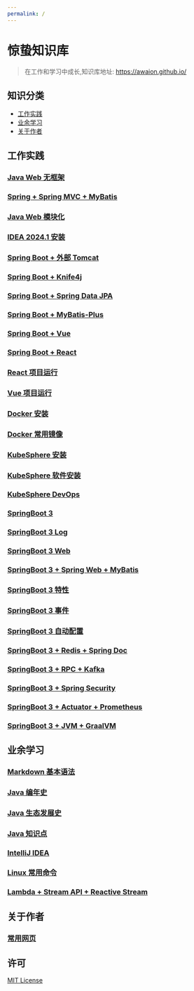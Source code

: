 ```yaml
---
permalink: /
---
```


# 惊蛰知识库

> 在工作和学习中成长,知识库地址: https://awaion.github.io/

## 知识分类

- [工作实践](#工作实践)
- [业余学习](#业余学习)
- [关于作者](#关于作者)

## 工作实践

### [Java Web 无框架](/01_enterprise/0001_java_web.md)
### [Spring + Spring MVC + MyBatis](/01_enterprise/0002_java_ssm.md)
### [Java Web 模块化](/01_enterprise/0003_java_modules.md)
### [IDEA 2024.1 安装](/01_enterprise/0004_ide_idea.md)
### [Spring Boot + 外部 Tomcat](/01_enterprise/0005_springboot_tomcat.md)
### [Spring Boot + Knife4j](/01_enterprise/0006_springboot_knife4j.md)
### [Spring Boot + Spring Data JPA](/01_enterprise/0007_springboot_springdatajpa.md)
### [Spring Boot + MyBatis-Plus](/01_enterprise/0008_springboot_mybatisplus.md)
### [Spring Boot + Vue](/01_enterprise/0009_springboot_vue.md)
### [Spring Boot + React](/01_enterprise/0010_springboot_react.md)
### [React 项目运行](/01_enterprise/0011_js_react.md)
### [Vue 项目运行](/01_enterprise/0012_js_vue.md)
### [Docker 安装](/01_enterprise/0013_docker_install.md)
### [Docker 常用镜像](/01_enterprise/0014_docker_software.md)
### [KubeSphere 安装](/01_enterprise/0015_kubesphere.md)
### [KubeSphere 软件安装](/01_enterprise/0016_kubesphere_software.md)
### [KubeSphere DevOps](/01_enterprise/0017_kubesphere_devops.md)
### [SpringBoot 3](/01_enterprise/0018_springboot3_init.md)
### [SpringBoot 3 Log](/01_enterprise/0019_springboot3_log.md)
### [SpringBoot 3 Web](/01_enterprise/0020_springboot3_web.md)
### [SpringBoot 3 + Spring Web + MyBatis](/01_enterprise/0021_springboot3_ssm.md)
### [SpringBoot 3 特性](/01_enterprise/0022_springboot3_base.md)
### [SpringBoot 3 事件](/01_enterprise/0023_springboot3_core.md)
### [SpringBoot 3 自动配置](/01_enterprise/0024_springboot3_auto.md)
### [SpringBoot 3 + Redis + Spring Doc](/01_enterprise/0025_springboot3_starter.md)
### [SpringBoot 3 + RPC + Kafka](/01_enterprise/0026_springboot3_rpc.md)
### [SpringBoot 3 + Spring Security](/01_enterprise/0027_springboot3_security.md)
### [SpringBoot 3 + Actuator + Prometheus](/01_enterprise/0028_springboot3_prometheus.md)
### [SpringBoot 3 + JVM + GraalVM](/01_enterprise/0029_springboot3_aot.md)

## 业余学习

### [Markdown 基本语法](/02_study/0001_markdown.md)
### [Java 编年史](/02_study/0002_java.md)
### [Java 生态发展史](/02_study/0003_java_ecosystem.md)
### [Java 知识点](/02_study/0004_java_knowledge.md)
### [IntelliJ IDEA](/02_study/0006_ide_idea.md)
### [Linux 常用命令](/02_study/0007_linux_command.md)
### [Lambda + Stream API + Reactive Stream](/02_study/0008_reactor_base.md)


## 关于作者

### [常用网页](/03_author/0001_web_page.md)

## 许可
[MIT License](https://opensource.org/license/mit)

